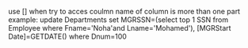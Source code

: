 use [] when try to acces coulmn name of column is more than one part
example:
update Departments
set MGRSSN=(select top 1 SSN from Employee where Fname='Noha'and Lname='Mohamed'), [MGRStart Date]=GETDATE()
where Dnum=100

